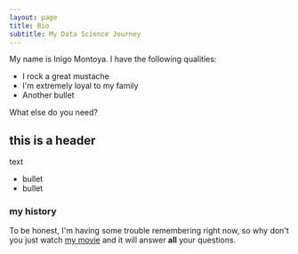 ```yaml
---
layout: page
title: Bio
subtitle: My Data Science Journey
---
```


My name is Inigo Montoya. I have the following qualities:

- I rock a great mustache
- I'm extremely loyal to my family
- Another bullet

What else do you need?

## this is a header

text
- bullet
- bullet

### my history

To be honest, I'm having some trouble remembering right now, so why don't you just watch [my movie](http://en.wikipedia.org/wiki/The_Princess_Bride_%28film%29) and it will answer **all** your questions.
